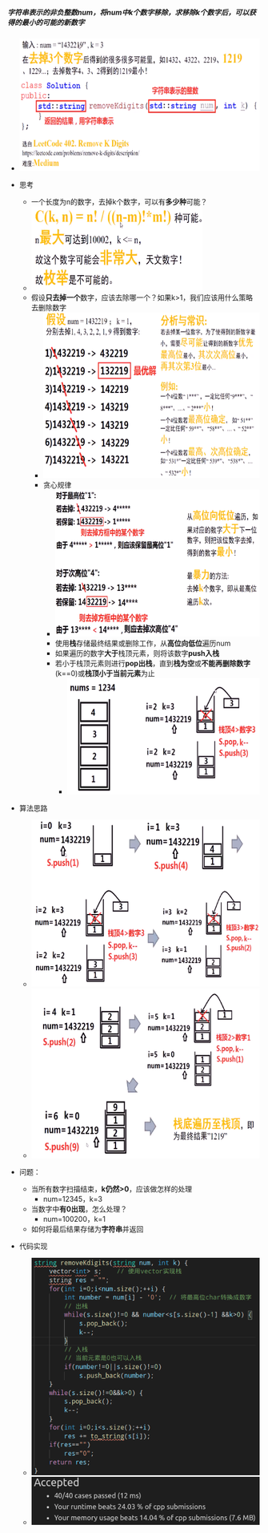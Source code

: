 ##### 字符串表示的非负整数num，将num中k个数字移除，求移除k个数字后，可以获得的最小的可能的新数字

* ![image-20210721193434977](移除k个数字.assets/image-20210721193434977.png)
* 思考
  * 一个长度为n的数字，去掉k个数字，可以有**多少种**可能？
  * ![image-20210721193814668](移除k个数字.assets/image-20210721193814668.png)
  * 假设**只去掉一个**数字，应该去除哪一个？如果k>1，我们应该用什么策略去删除数字
    * ![image-20210721194151017](移除k个数字.assets/image-20210721194151017.png)
    * 贪心规律
      * ![image-20210721194343349](移除k个数字.assets/image-20210721194343349.png)
      * 使用**栈**存储最终结果或删除工作，从**高位向低位**遍历num
      * 如果遍历的数字**大于**栈顶元素，则将该数字**push入栈**
      * 若小于栈顶元素则进行**pop出栈**，直到**栈为空**或**不能再删除数字**(k==0)或**栈顶小于当前元素**为止
        * ![image-20210721195041924](移除k个数字.assets/image-20210721195041924.png)

* 算法思路
  * ![image-20210721195208321](移除k个数字.assets/image-20210721195208321.png)
  * ![image-20210721195248151](移除k个数字.assets/image-20210721195248151.png)
* 问题：
  * 当所有数字扫描结束，**k仍然>0**，应该做怎样的处理
    * num=12345，k=3
  * 当数字中**有0出现**，怎么处理？
    * num=100200，k=1
  * 如何将最后结果存储为**字符串**并返回

* 代码实现
  * ![image-20210721201041999](移除k个数字.assets/image-20210721201041999.png)
  * ![image-20210721201057587](移除k个数字.assets/image-20210721201057587.png)

